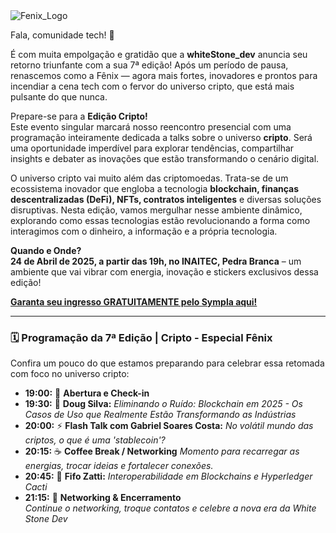 <div style={{ textAlign: 'center' }}>
    <img src="/img/events/sticker_fenix.png" alt="Fenix_Logo" style={{ maxWidth: '350px' }} />
</div>


Fala, comunidade tech! 👋

É com muita empolgação e gratidão que a **whiteStone_dev** anuncia seu retorno triunfante com a sua 7ª edição! Após um período de pausa, renascemos como a Fênix — agora mais fortes, inovadores e prontos para incendiar a cena tech com o fervor do universo cripto, que está mais pulsante do que nunca.

Prepare-se para a **Edição Cripto!**  
Este evento singular marcará nosso reencontro presencial com uma programação inteiramente dedicada a talks sobre o universo **cripto**. Será uma oportunidade imperdível para explorar tendências, compartilhar insights e debater as inovações que estão transformando o cenário digital.

O universo cripto vai muito além das criptomoedas. Trata-se de um ecossistema inovador que engloba a tecnologia **blockchain, finanças descentralizadas (DeFi), NFTs, contratos inteligentes** e diversas soluções disruptivas. Nesta edição, vamos mergulhar nesse ambiente dinâmico, explorando como essas tecnologias estão revolucionando a forma como interagimos com o dinheiro, a informação e a própria tecnologia.

**Quando e Onde?**  
**24 de Abril de 2025, a partir das 19h, no INAITEC, Pedra Branca** – um ambiente que vai vibrar com energia, inovação e stickers exclusivos dessa edição!

**[Garanta seu ingresso GRATUITAMENTE pelo Sympla aqui!](https://www.sympla.com.br/evento/whitestone-dev-7-edicao-fenix/2851067)**

---

### 🗓️ Programação da 7ª Edição | Cripto - Especial Fênix

Confira um pouco do que estamos preparando para celebrar essa retomada com foco no universo cripto:

- **19:00:** 🚪 **Abertura e Check-in**
- **19:30:** 🌟 **Doug Silva:** *Eliminando o Ruído: Blockchain em 2025 - Os Casos de Uso que Realmente Estão Transformando as Indústrias*
- **20:00:** ⚡ **Flash Talk com Gabriel Soares Costa:** *No volátil mundo das criptos, o que é uma 'stablecoin'?*  
- **20:15:** ☕ **Coffee Break / Networking**  *Momento para recarregar as energias, trocar ideias e fortalecer conexões.*
- **20:45:** 🌟 **Fifo Zatti:** *Interoperabilidade em Blockchains e Hyperledger Cacti*
- **21:15:** 🤝 **Networking & Encerramento**  
  *Continue o networking, troque contatos e celebre a nova era da White Stone Dev*
